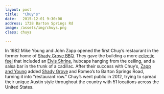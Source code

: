 ```yaml
---
layout: post
title:  "Chuy's"
date:   2015-12-01 9:30:00
address: 1728 Barton Springs Rd
image: /assets/img/chuys.png
class: chuys

---
```

In 1982 Mike Young and John Zapp opened the first Chuy’s restaurant in the former home of [Shady Grove BBQ](http://www.austinchronicle.com/food/1998-11-20/520633/). They gave the building a more [eclectic feel](https://en.wikipedia.org/wiki/Chuy%27s#/media/File:ChuysAustin-Jun2010.JPG) that included an [Elvis Shrine](http://www.bizjournals.com/austin/blog/abje_columns/2012/07/the-story-behind-chuys-elvis-shrine.html), hubcaps hanging from the ceiling, and a salsa bar in the trunk of a cadillac. After their success with Chuy’s, [Zapp and Young](http://www.austinchronicle.com/daily/food/2012-11-02/mike-and-charlies-memories/) added [Shady Grove](http://theshadygrove.com/) and Romeo’s to Barton Springs Road, turning it into “restaurant row.” Chuy’s went public in 2012, trying to spread their unique Austin style throughout the country with 51 locations across the United States.
